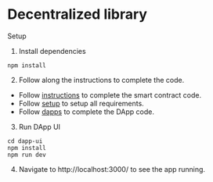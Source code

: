 # Decentralized library
Setup

1. Install dependencies
```
npm install
```

2. Follow along the instructions to complete the code.
- Follow [instructions](./instructions.md) to complete the smart contract code.
- Follow [setup](./setup.md) to setup all requirements.
- Follow [dapps](./dapps.md) to complete the DApp code.


3. Run DApp UI
```
cd dapp-ui
npm install
npm run dev
```

4. Navigate to http://localhost:3000/ to see the app running.
